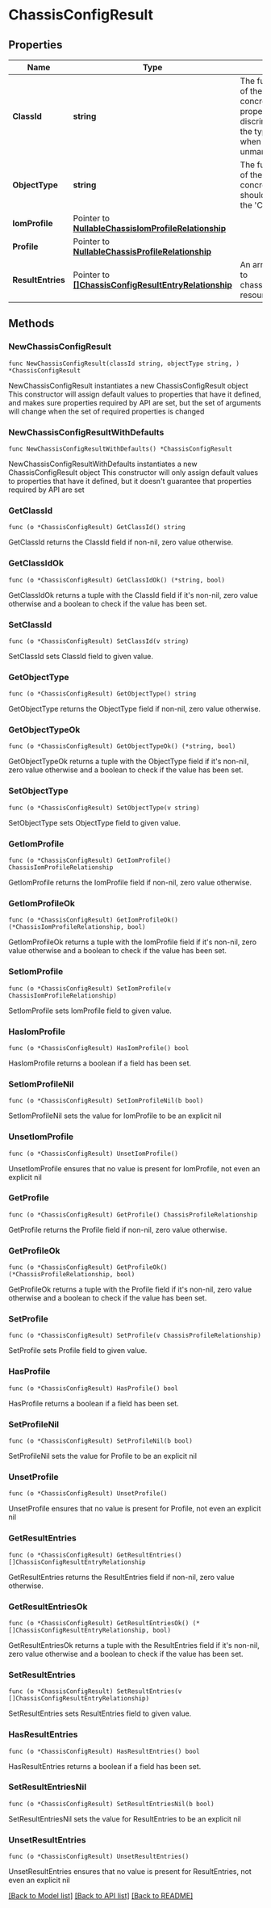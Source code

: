 # ChassisConfigResult

## Properties

Name | Type | Description | Notes
------------ | ------------- | ------------- | -------------
**ClassId** | **string** | The fully-qualified name of the instantiated, concrete type. This property is used as a discriminator to identify the type of the payload when marshaling and unmarshaling data. | [default to "chassis.ConfigResult"]
**ObjectType** | **string** | The fully-qualified name of the instantiated, concrete type. The value should be the same as the &#39;ClassId&#39; property. | [default to "chassis.ConfigResult"]
**IomProfile** | Pointer to [**NullableChassisIomProfileRelationship**](ChassisIomProfileRelationship.md) |  | [optional] 
**Profile** | Pointer to [**NullableChassisProfileRelationship**](ChassisProfileRelationship.md) |  | [optional] 
**ResultEntries** | Pointer to [**[]ChassisConfigResultEntryRelationship**](ChassisConfigResultEntryRelationship.md) | An array of relationships to chassisConfigResultEntry resources. | [optional] 

## Methods

### NewChassisConfigResult

`func NewChassisConfigResult(classId string, objectType string, ) *ChassisConfigResult`

NewChassisConfigResult instantiates a new ChassisConfigResult object
This constructor will assign default values to properties that have it defined,
and makes sure properties required by API are set, but the set of arguments
will change when the set of required properties is changed

### NewChassisConfigResultWithDefaults

`func NewChassisConfigResultWithDefaults() *ChassisConfigResult`

NewChassisConfigResultWithDefaults instantiates a new ChassisConfigResult object
This constructor will only assign default values to properties that have it defined,
but it doesn't guarantee that properties required by API are set

### GetClassId

`func (o *ChassisConfigResult) GetClassId() string`

GetClassId returns the ClassId field if non-nil, zero value otherwise.

### GetClassIdOk

`func (o *ChassisConfigResult) GetClassIdOk() (*string, bool)`

GetClassIdOk returns a tuple with the ClassId field if it's non-nil, zero value otherwise
and a boolean to check if the value has been set.

### SetClassId

`func (o *ChassisConfigResult) SetClassId(v string)`

SetClassId sets ClassId field to given value.


### GetObjectType

`func (o *ChassisConfigResult) GetObjectType() string`

GetObjectType returns the ObjectType field if non-nil, zero value otherwise.

### GetObjectTypeOk

`func (o *ChassisConfigResult) GetObjectTypeOk() (*string, bool)`

GetObjectTypeOk returns a tuple with the ObjectType field if it's non-nil, zero value otherwise
and a boolean to check if the value has been set.

### SetObjectType

`func (o *ChassisConfigResult) SetObjectType(v string)`

SetObjectType sets ObjectType field to given value.


### GetIomProfile

`func (o *ChassisConfigResult) GetIomProfile() ChassisIomProfileRelationship`

GetIomProfile returns the IomProfile field if non-nil, zero value otherwise.

### GetIomProfileOk

`func (o *ChassisConfigResult) GetIomProfileOk() (*ChassisIomProfileRelationship, bool)`

GetIomProfileOk returns a tuple with the IomProfile field if it's non-nil, zero value otherwise
and a boolean to check if the value has been set.

### SetIomProfile

`func (o *ChassisConfigResult) SetIomProfile(v ChassisIomProfileRelationship)`

SetIomProfile sets IomProfile field to given value.

### HasIomProfile

`func (o *ChassisConfigResult) HasIomProfile() bool`

HasIomProfile returns a boolean if a field has been set.

### SetIomProfileNil

`func (o *ChassisConfigResult) SetIomProfileNil(b bool)`

 SetIomProfileNil sets the value for IomProfile to be an explicit nil

### UnsetIomProfile
`func (o *ChassisConfigResult) UnsetIomProfile()`

UnsetIomProfile ensures that no value is present for IomProfile, not even an explicit nil
### GetProfile

`func (o *ChassisConfigResult) GetProfile() ChassisProfileRelationship`

GetProfile returns the Profile field if non-nil, zero value otherwise.

### GetProfileOk

`func (o *ChassisConfigResult) GetProfileOk() (*ChassisProfileRelationship, bool)`

GetProfileOk returns a tuple with the Profile field if it's non-nil, zero value otherwise
and a boolean to check if the value has been set.

### SetProfile

`func (o *ChassisConfigResult) SetProfile(v ChassisProfileRelationship)`

SetProfile sets Profile field to given value.

### HasProfile

`func (o *ChassisConfigResult) HasProfile() bool`

HasProfile returns a boolean if a field has been set.

### SetProfileNil

`func (o *ChassisConfigResult) SetProfileNil(b bool)`

 SetProfileNil sets the value for Profile to be an explicit nil

### UnsetProfile
`func (o *ChassisConfigResult) UnsetProfile()`

UnsetProfile ensures that no value is present for Profile, not even an explicit nil
### GetResultEntries

`func (o *ChassisConfigResult) GetResultEntries() []ChassisConfigResultEntryRelationship`

GetResultEntries returns the ResultEntries field if non-nil, zero value otherwise.

### GetResultEntriesOk

`func (o *ChassisConfigResult) GetResultEntriesOk() (*[]ChassisConfigResultEntryRelationship, bool)`

GetResultEntriesOk returns a tuple with the ResultEntries field if it's non-nil, zero value otherwise
and a boolean to check if the value has been set.

### SetResultEntries

`func (o *ChassisConfigResult) SetResultEntries(v []ChassisConfigResultEntryRelationship)`

SetResultEntries sets ResultEntries field to given value.

### HasResultEntries

`func (o *ChassisConfigResult) HasResultEntries() bool`

HasResultEntries returns a boolean if a field has been set.

### SetResultEntriesNil

`func (o *ChassisConfigResult) SetResultEntriesNil(b bool)`

 SetResultEntriesNil sets the value for ResultEntries to be an explicit nil

### UnsetResultEntries
`func (o *ChassisConfigResult) UnsetResultEntries()`

UnsetResultEntries ensures that no value is present for ResultEntries, not even an explicit nil

[[Back to Model list]](../README.md#documentation-for-models) [[Back to API list]](../README.md#documentation-for-api-endpoints) [[Back to README]](../README.md)


